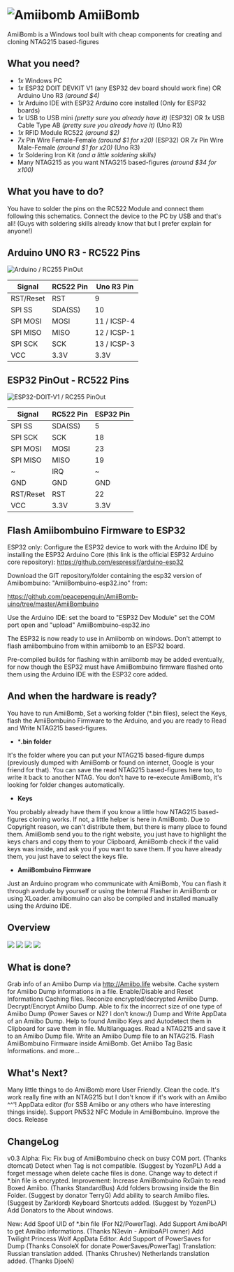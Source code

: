 # **![Amiibomb](https://github.com/peacepenguin/AmiiBomb-uino/blob/master/logo.png) AmiiBomb**

AmiiBomb is a Windows tool built with cheap components for creating and cloning NTAG215 based-figures

## What you need?

- *1x* Windows PC
- *1x* ESP32 DOIT DEVKIT V1 (any ESP32 dev board should work fine)
   OR Arduino Uno R3 *(around $4)*
- *1x* Arduino IDE with ESP32 Arduino core installed (Only for ESP32 boards)
- *1x* USB to USB mini *(pretty sure you already have it)* (ESP32)
   OR *1x* USB Cable Type AB *(pretty sure you already have it)* (Uno R3)
- *1x* RFID Module RC522 *(around $2)*
- *7x* Pin Wire Female-Female *(around $1 for x20)* (ESP32)
   OR *7x* Pin Wire Male-Female *(around $1 for x20)* (Uno R3)
- *1x* Soldering Iron Kit *(and a little soldering skills)*
- Many NTAG215 as you want NTAG215 based-figures *(around $34 for x100)*



## What you have to do?

You have to solder the pins on the RC522 Module and connect them following this schematics. Connect the device to the PC by USB and that's all! (Guys with soldering skills already know that but I prefer explain for anyone!)


## Arduino UNO R3 - RC522 Pins
![Arduino / RC255 PinOut](https://github.com/peacepenguin/AmiiBomb-uino/blob/master/arduino-uno-r3--rfid-rc522.png)

Signal    | RC522 Pin | Uno R3 Pin
--------- | --------- | -----------
RST/Reset | RST       | 9
SPI SS    | SDA(SS)   | 10
SPI MOSI  | MOSI      | 11 / ICSP-4 
SPI MISO  | MISO      | 12 / ICSP-1 
SPI SCK   | SCK       | 13 / ICSP-3 
VCC       | 3.3V      | 3.3V

## ESP32 PinOut - RC522 Pins
![ESP32-DOIT-V1 / RC255 PinOut](https://github.com/peacepenguin/AmiiBomb-uino/blob/master/esp32-doit-devkit-v1--rfid-rc522.PNG)

Signal    | RC522 Pin | ESP32 Pin
--------- | --------- | -----------
SPI SS    | SDA(SS)   | 5
SPI SCK   | SCK       | 18
SPI MOSI  | MOSI      | 23
SPI MISO  | MISO      | 19
~         | IRQ       | ~
GND       | GND       | GND
RST/Reset | RST       | 22
VCC       | 3.3V      | 3.3V


## Flash Amiibombuino Firmware to ESP32

ESP32 only: Configure the ESP32 device to work with the Arduino IDE by installing the ESP32 Arduino Core
(this link is the official ESP32 Arduino core repository):
https://github.com/espressif/arduino-esp32

Download the GIT repository/folder containing the esp32 version of Amiibombuino: "AmiiBombuino-esp32.ino" from:

https://github.com/peacepenguin/AmiiBomb-uino/tree/master/AmiiBombuino

Use the Arduino IDE:
set the board to "ESP32 Dev Module"
set the COM port
open and "upload" AmiiBombuino-esp32.ino

The ESP32 is now ready to use in Amiibomb on windows. Don't attempt to flash amiibombuino from within amiibomb to an ESP32 board. 

Pre-compiled builds for flashing within amiibomb may be added eventually, for now though the ESP32 must have AmiiBombuino firmware flashed onto them using the Arduino IDE with the ESP32 core added.


## And when the hardware is ready?
 
You have to run AmiiBomb, Set a working folder (*.bin files), select the Keys, flash the AmiiBombuino Firmware to the Arduino, and you are ready to Read and Write NTAG215 based-figures.


 - ***.bin folder**

It's the folder where you can put your NTAG215 based-figure dumps (previously dumped with AmiiBomb or found on internet, Google is your friend for that).
You can save the read NTAG215 based-figures here too, to write it back to another NTAG. You don't have to re-execute AmiiBomb, it's looking for folder changes automatically.

 - **Keys**

You probably already have them if you know a little how NTAG215 based-figures cloning works. If not, a little helper is here in AmiiBomb. Due to Copyright reason, we can't distribute them, but there is many place to found them. AmiiBomb send you to the right website, you just have to highlight the keys chars and copy them to your Clipboard, AmiiBomb check if the valid keys was inside, and ask you if you want to save them. If you have already them, you just have to select the keys file.

 - **AmiiBombuino Firmware**

Just an Arduino program who communicate with AmiiBomb, You can flash it through avrdude by yourself or using the Internal Flasher in AmiiBomb or using XLoader. amiibomuino can also be compiled and installed manually using the Arduino IDE.

## Overview

![](http://i68.tinypic.com/dwe7g6.png) 
![](http://i67.tinypic.com/4sjvd3.png) 
![](http://i66.tinypic.com/21mtao8.jpg) 
![](http://i66.tinypic.com/1z6z0o1.png) 


## What is done?
Grab info of an Amiibo Dump via http://Amiibo.life website.
Cache system for Amiibo Dump informations in a file.
Enable/Disable and Reset Informations Caching files.
Reconize encrypted/decrypted Amiibo Dump.
Decrypt/Encrypt Amiibo Dump.
Able to fix the incorrect size of one type of Amiibo Dump (Power Saves or N2? I don't know:/)
Dump and Write AppData of an Amiibo Dump.
Help to found Amiibo Keys and Autodetect them in Clipboard for save them in file.
Multilanguages.
Read a NTAG215 and save it to an Amiibo Dump file.
Write an Amiibo Dump file to an NTAG215.
Flash AmiiBombuino Firmware inside AmiiBomb.
Get Amiibo Tag Basic Informations.
and more...

## What's Next?
Many little things to do AmiiBomb more User Friendly.
Clean the code.
It's work really fine with an NTAG215 but I don't know if it's work with an Amiibo ^^'!
AppData editor (for SSB Amiibo or any others who have interesting things inside).
Support PN532 NFC Module in AmiiBombuino.
Improve the docs.
Release

## ChangeLog 
v0.3 Alpha:
Fix:
Fix bug of AmiiBombuino check on busy COM port. (Thanks dtomcat)
Detect when Tag is not compatible. (Suggest by YozenPL)
Add a forget message when delete cache files is done.
Change way to detect if *.bin file is encrypted.
Improvement:
Increase AmiiBombuino RxGain to read Boxed Amiibo. (Thanks StandardBus)
Add folders browsing inside the Bin Folder. (Suggest by donator TerryG)
Add ability to search Amiibo files. (Suggest by Zarklord)
Keyboard Shortcuts added. (Suggest by YozenPL)
Add Donators to the About windows.

New:
Add Spoof UID of *.bin file (For N2/PowerTag).
Add Support AmiiboAPI to get Amiibo informations. (Thanks N3evin - AmiiboAPI owner)
Add Twilight Princess Wolf AppData Editor.
Add Support of PowerSaves for Dump (Thanks ConsoleX for donate PowerSaves/PowerTag)
Translation:
Russian translation added. (Thanks Chrushev)
Netherlands translation added. (Thanks DjoeN)




